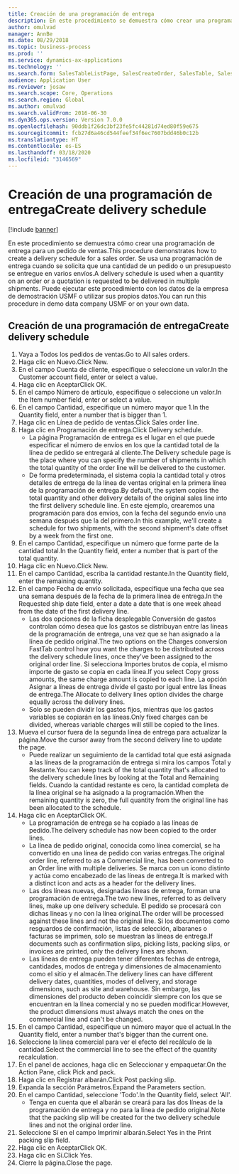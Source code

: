 ```yaml
---
title: Creación de una programación de entrega
description: En este procedimiento se demuestra cómo crear una programación de entrega para un pedido de ventas.
author: omulvad
manager: AnnBe
ms.date: 08/29/2018
ms.topic: business-process
ms.prod: ''
ms.service: dynamics-ax-applications
ms.technology: ''
ms.search.form: SalesTableListPage, SalesCreateOrder, SalesTable, SalesDeliverySchedule, SalesEditLines,  SrsReportViewerForm
audience: Application User
ms.reviewer: josaw
ms.search.scope: Core, Operations
ms.search.region: Global
ms.author: omulvad
ms.search.validFrom: 2016-06-30
ms.dyn365.ops.version: Version 7.0.0
ms.openlocfilehash: 90ddb1f26dc3bf23fe5fc44281d74ed80f59e675
ms.sourcegitcommit: fcb27d6a46cd544feef34f6ec7607bdd46b0c12b
ms.translationtype: HT
ms.contentlocale: es-ES
ms.lasthandoff: 03/18/2020
ms.locfileid: "3146569"
---
```

# <a name="create-delivery-schedule"></a><span data-ttu-id="f08ab-103">Creación de una programación de entrega</span><span class="sxs-lookup"><span data-stu-id="f08ab-103">Create delivery schedule</span></span>

[!include [banner](../../includes/banner.md)]

<span data-ttu-id="f08ab-104">En este procedimiento se demuestra cómo crear una programación de entrega para un pedido de ventas.</span><span class="sxs-lookup"><span data-stu-id="f08ab-104">This procedure demonstrates how to create a delivery schedule for a sales order.</span></span> <span data-ttu-id="f08ab-105">Se usa una programación de entrega cuando se solicita que una cantidad de un pedido o un presupuesto se entregue en varios envíos.</span><span class="sxs-lookup"><span data-stu-id="f08ab-105">A delivery schedule is used when a quantity on an order or a quotation is requested to be delivered in multiple shipments.</span></span> <span data-ttu-id="f08ab-106">Puede ejecutar este procedimiento con los datos de la empresa de demostración USMF o utilizar sus propios datos.</span><span class="sxs-lookup"><span data-stu-id="f08ab-106">You can run this procedure in demo data company USMF or on your own data.</span></span>


## <a name="create-delivery-schedule"></a><span data-ttu-id="f08ab-107">Creación de una programación de entrega</span><span class="sxs-lookup"><span data-stu-id="f08ab-107">Create delivery schedule</span></span>
1. <span data-ttu-id="f08ab-108">Vaya a Todos los pedidos de ventas.</span><span class="sxs-lookup"><span data-stu-id="f08ab-108">Go to All sales orders.</span></span>
2. <span data-ttu-id="f08ab-109">Haga clic en Nuevo.</span><span class="sxs-lookup"><span data-stu-id="f08ab-109">Click New.</span></span>
3. <span data-ttu-id="f08ab-110">En el campo Cuenta de cliente, especifique o seleccione un valor.</span><span class="sxs-lookup"><span data-stu-id="f08ab-110">In the Customer account field, enter or select a value.</span></span>
4. <span data-ttu-id="f08ab-111">Haga clic en Aceptar</span><span class="sxs-lookup"><span data-stu-id="f08ab-111">Click OK.</span></span>
5. <span data-ttu-id="f08ab-112">En el campo Número de artículo, especifique o seleccione un valor.</span><span class="sxs-lookup"><span data-stu-id="f08ab-112">In the Item number field, enter or select a value.</span></span>
6. <span data-ttu-id="f08ab-113">En el campo Cantidad, especifique un número mayor que 1.</span><span class="sxs-lookup"><span data-stu-id="f08ab-113">In the Quantity field, enter a number that is bigger than 1.</span></span>
7. <span data-ttu-id="f08ab-114">Haga clic en Línea de pedido de ventas.</span><span class="sxs-lookup"><span data-stu-id="f08ab-114">Click Sales order line.</span></span>
8. <span data-ttu-id="f08ab-115">Haga clic en Programación de entrega.</span><span class="sxs-lookup"><span data-stu-id="f08ab-115">Click Delivery schedule.</span></span>
    * <span data-ttu-id="f08ab-116">La página Programación de entrega es el lugar en el que puede especificar el número de envíos en los que la cantidad total de la línea de pedido se entregará al cliente.</span><span class="sxs-lookup"><span data-stu-id="f08ab-116">The Delivery schedule page is the place where you can specify the number of shipments in which the total quantity of the order line will be delivered to the customer.</span></span>    
    * <span data-ttu-id="f08ab-117">De forma predeterminada, el sistema copia la cantidad total y otros detalles de entrega de la línea de ventas original en la primera línea de la programación de entrega.</span><span class="sxs-lookup"><span data-stu-id="f08ab-117">By default, the system copies the total quantity and other delivery details of the original sales line into the first delivery schedule line.</span></span> <span data-ttu-id="f08ab-118">En este ejemplo, crearemos una programación para dos envíos, con la fecha del segundo envío una semana después que la del primero.</span><span class="sxs-lookup"><span data-stu-id="f08ab-118">In this example, we'll create a schedule for two shipments, with the second shipment's date offset by a week from the first one.</span></span>  
9. <span data-ttu-id="f08ab-119">En el campo Cantidad, especifique un número que forme parte de la cantidad total.</span><span class="sxs-lookup"><span data-stu-id="f08ab-119">In the Quantity field, enter a number that is part of the total quantity.</span></span>
10. <span data-ttu-id="f08ab-120">Haga clic en Nuevo.</span><span class="sxs-lookup"><span data-stu-id="f08ab-120">Click New.</span></span>
11. <span data-ttu-id="f08ab-121">En el campo Cantidad, escriba la cantidad restante.</span><span class="sxs-lookup"><span data-stu-id="f08ab-121">In the Quantity field, enter the remaining quantity.</span></span>
12. <span data-ttu-id="f08ab-122">En el campo Fecha de envío solicitada, especifique una fecha que sea una semana después de la fecha de la primera línea de entrega.</span><span class="sxs-lookup"><span data-stu-id="f08ab-122">In the Requested ship date field, enter a date a date that is one week ahead from the date of the first delivery line.</span></span>
    * <span data-ttu-id="f08ab-123">Las dos opciones de la ficha desplegable Conversión de gastos controlan cómo desea que los gastos se distribuyan entre las líneas de la programación de entrega, una vez que se han asignado a la línea de pedido original.</span><span class="sxs-lookup"><span data-stu-id="f08ab-123">The two options on the Charges conversion FastTab control how you want the charges to be distributed across the delivery schedule lines, once they've been assigned to the original order line.</span></span> <span data-ttu-id="f08ab-124">Si selecciona Importes brutos de copia, el mismo importe de gasto se copia en cada línea.</span><span class="sxs-lookup"><span data-stu-id="f08ab-124">If you select Copy gross amounts, the same charge amount is copied to each line.</span></span> <span data-ttu-id="f08ab-125">La opción Asignar a líneas de entrega divide el gasto por igual entre las líneas de entrega.</span><span class="sxs-lookup"><span data-stu-id="f08ab-125">The Allocate to delivery lines option divides the charge equally across the delivery lines.</span></span>  
    * <span data-ttu-id="f08ab-126">Solo se pueden dividir los gastos fijos, mientras que los gastos variables se copiarán en las líneas.</span><span class="sxs-lookup"><span data-stu-id="f08ab-126">Only fixed charges can be divided, whereas variable charges will still be copied to the lines.</span></span>  
13. <span data-ttu-id="f08ab-127">Mueva el cursor fuera de la segunda línea de entrega para actualizar la página.</span><span class="sxs-lookup"><span data-stu-id="f08ab-127">Move the cursor away from the second delivery line to update the page.</span></span>
    * <span data-ttu-id="f08ab-128">Puede realizar un seguimiento de la cantidad total que está asignada a las líneas de la programación de entrega si mira los campos Total y Restante.</span><span class="sxs-lookup"><span data-stu-id="f08ab-128">You can keep track of the total quantity that's allocated to the delivery schedule lines by looking at the Total and Remaining fields.</span></span> <span data-ttu-id="f08ab-129">Cuando la cantidad restante es cero, la cantidad completa de la línea original se ha asignado a la programación.</span><span class="sxs-lookup"><span data-stu-id="f08ab-129">When the remaining quantity is zero, the full quantity from the original line has been allocated to the schedule.</span></span>   
14. <span data-ttu-id="f08ab-130">Haga clic en Aceptar</span><span class="sxs-lookup"><span data-stu-id="f08ab-130">Click OK.</span></span>
    * <span data-ttu-id="f08ab-131">La programación de entrega se ha copiado a las líneas de pedido.</span><span class="sxs-lookup"><span data-stu-id="f08ab-131">The delivery schedule has now been copied to the order lines.</span></span>   
    * <span data-ttu-id="f08ab-132">La línea de pedido original, conocida como línea comercial, se ha convertido en una línea de pedido con varias entregas.</span><span class="sxs-lookup"><span data-stu-id="f08ab-132">The original order line, referred to as a Commercial line, has been converted to an Order line with multiple deliveries.</span></span> <span data-ttu-id="f08ab-133">Se marca con un icono distinto y actúa como encabezado de las líneas de entrega.</span><span class="sxs-lookup"><span data-stu-id="f08ab-133">It is marked with a distinct icon and acts as a header for the delivery lines.</span></span>  
    * <span data-ttu-id="f08ab-134">Las dos líneas nuevas, designadas líneas de entrega, forman una programación de entrega.</span><span class="sxs-lookup"><span data-stu-id="f08ab-134">The two new lines, referred to as delivery lines, make up one delivery schedule.</span></span> <span data-ttu-id="f08ab-135">El pedido se procesará con dichas líneas y no con la línea original.</span><span class="sxs-lookup"><span data-stu-id="f08ab-135">The order will be processed against these lines and not the original line.</span></span> <span data-ttu-id="f08ab-136">Si los documentos como resguardos de confirmación, listas de selección, albaranes o facturas se imprimen, solo se muestran las líneas de entrega.</span><span class="sxs-lookup"><span data-stu-id="f08ab-136">If documents such as confirmation slips, picking lists, packing slips, or invoices are printed, only the delivery lines are shown.</span></span>   
    * <span data-ttu-id="f08ab-137">Las líneas de entrega pueden tener diferentes fechas de entrega, cantidades, modos de entrega y dimensiones de almacenamiento como el sitio y el almacén.</span><span class="sxs-lookup"><span data-stu-id="f08ab-137">The delivery lines can have different delivery dates, quantities, modes of delivery, and storage dimensions, such as site and warehouse.</span></span> <span data-ttu-id="f08ab-138">Sin embargo, las dimensiones del producto deben coincidir siempre con los que se encuentran en la línea comercial y no se pueden modificar.</span><span class="sxs-lookup"><span data-stu-id="f08ab-138">However, the product dimensions must always match the ones on the commercial line and can't be changed.</span></span>  
15. <span data-ttu-id="f08ab-139">En el campo Cantidad, especifique un número mayor que el actual.</span><span class="sxs-lookup"><span data-stu-id="f08ab-139">In the Quantity field, enter a number that's bigger than the current one.</span></span>
16. <span data-ttu-id="f08ab-140">Seleccione la línea comercial para ver el efecto del recálculo de la cantidad.</span><span class="sxs-lookup"><span data-stu-id="f08ab-140">Select the commercial line to see the effect of the quantity recalculation.</span></span>
17. <span data-ttu-id="f08ab-141">En el panel de acciones, haga clic en Seleccionar y empaquetar.</span><span class="sxs-lookup"><span data-stu-id="f08ab-141">On the Action Pane, click Pick and pack.</span></span>
18. <span data-ttu-id="f08ab-142">Haga clic en Registrar albarán.</span><span class="sxs-lookup"><span data-stu-id="f08ab-142">Click Post packing slip.</span></span>
19. <span data-ttu-id="f08ab-143">Expanda la sección Parámetros.</span><span class="sxs-lookup"><span data-stu-id="f08ab-143">Expand the Parameters section.</span></span>
20. <span data-ttu-id="f08ab-144">En el campo Cantidad, seleccione 'Todo'.</span><span class="sxs-lookup"><span data-stu-id="f08ab-144">In the Quantity field, select 'All'.</span></span>
    * <span data-ttu-id="f08ab-145">Tenga en cuenta que el albarán se creará para las dos líneas de la programación de entrega y no para la línea de pedido original.</span><span class="sxs-lookup"><span data-stu-id="f08ab-145">Note that the packing slip will be created for the two delivery schedule lines and not the original order line.</span></span>  
21. <span data-ttu-id="f08ab-146">Seleccione Sí en el campo Imprimir albarán.</span><span class="sxs-lookup"><span data-stu-id="f08ab-146">Select Yes in the Print packing slip field.</span></span>
22. <span data-ttu-id="f08ab-147">Haga clic en Aceptar</span><span class="sxs-lookup"><span data-stu-id="f08ab-147">Click OK.</span></span>
23. <span data-ttu-id="f08ab-148">Haga clic en Sí.</span><span class="sxs-lookup"><span data-stu-id="f08ab-148">Click Yes.</span></span>
24. <span data-ttu-id="f08ab-149">Cierre la página.</span><span class="sxs-lookup"><span data-stu-id="f08ab-149">Close the page.</span></span>

